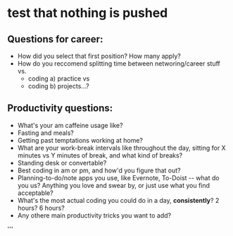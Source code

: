 # test that nothing is pushed

<!-- could even try a secret repo... within a repo?! -->

## Questions for career:
- How did you select that first position? How many apply?
- How do you reccomend splitting time between networing/career stuff vs. 
    - coding a) practice vs
    - coding b) projects...?

##  Productivity questions:

- What's your am caffeine usage like? 
- Fasting and meals? 
- Getting past temptations working at home?
- What are your work-break intervals like throughout the day, sitting for X minutes vs Y minutes of break, and what kind of breaks? 
- Standing desk or convertable?
- Best coding in am or pm, and how'd you figure that out?
- Planning-to-do/note apps you use, like Evernote, To-Doist -- what do you us? Anything you love and swear by, or just use what you find acceptable?
- What's the most actual coding you could do in a day, **consistently**? 2 hours? 6 hours?
- Any othere main productivity tricks you want to add?


'''